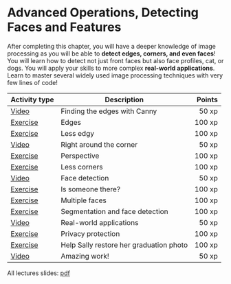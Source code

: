 # Advanced Operations, Detecting Faces and Features

After completing this chapter, you will have a deeper knowledge of image processing as you will be able to **detect edges, corners, and even faces**! You will learn how to detect not just front faces but also face profiles, cat, or dogs. You will apply your skills to more complex **real-world applications**. Learn to master several widely used image processing techniques with very few lines of code!

Activity type      | Description                                  | Points
-------------------|----------------------------------------------|--------:
[Video](v/1.mp4)   | Finding the edges with Canny                 |   50 xp
[Exercise](e/1.md) | Edges                                        |  100 xp
[Exercise](e/2.md) | Less edgy                                    |  100 xp
[Video](v/2.mp4)   | Right around the corner                      |   50 xp
[Exercise](e/3.md) | Perspective                                  |  100 xp
[Exercise](e/4.md) | Less corners                                 |  100 xp
[Video](v/3.mp4)   | Face detection                               |   50 xp
[Exercise](e/5.md) | Is someone there?                            |  100 xp
[Exercise](e/6.md) | Multiple faces                               |  100 xp
[Exercise](e/7.md) | Segmentation and face detection              |  100 xp
[Video](v/4.mp4)   | Real-world applications                      |   50 xp
[Exercise](e/8.md) | Privacy protection                           |  100 xp
[Exercise](e/9.md) | Help Sally restore her graduation photo      |  100 xp
[Video](v/5.mp4)   | Amazing work!                                |   50 xp

All lectures slides: [pdf](s.pdf)
